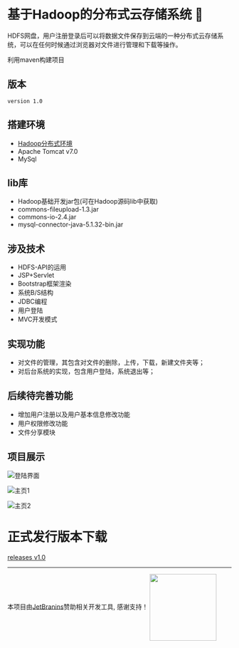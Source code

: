 # <a id="top"></a>基于Hadoop的分布式云存储系统  :palm_tree:
HDFS网盘，用户注册登录后可以将数据文件保存到云端的一种分布式云存储系统，可以在任何时候通过浏览器对文件进行管理和下载等操作。

利用maven构建项目

## 版本
`version 1.0`

## 搭建环境
- [Hadoop分布式环境](http://blog.csdn.net/Coder__CS/article/category/7254744)	
- Apache Tomcat v7.0
- MySql

## lib库
- Hadoop基础开发jar包(可在Hadoop源码lib中获取)
- commons-fileupload-1.3.jar
- commons-io-2.4.jar
- mysql-connector-java-5.1.32-bin.jar

## 涉及技术
- HDFS-API的运用
- JSP+Servlet
- Bootstrap框架渲染
- 系统B/S结构
- JDBC编程
- 用户登陆
- MVC开发模式
	
## 实现功能
- 对文件的管理，其包含对文件的删除，上传，下载，新建文件夹等；
- 对后台系统的实现，包含用户登陆，系统退出等；
	
	
## 后续待完善功能
- 增加用户注册以及用户基本信息修改功能
- 用户权限修改功能
- 文件分享模块

## 项目展示
![登陆界面](https://i.imgur.com/yv5EngR.png)

![主页1](https://i.imgur.com/VcjBCzJ.png)

![主页2](https://i.imgur.com/mAMWacg.png)

# 正式发行版本下载
[releases v1.0](https://github.com/yilong0722/HDFS-Netdisc/releases/tag/v1.0)

---

本项目由[JetBranins](https://www.jetbrains.com/?from=HDFS-Netdisc)赞助相关开发工具, 感谢支持！
<a href="https://www.jetbrains.com/?from=HDFS-Netdisc"><img src="https://github.com/XINCGer/Unity3DTraining/blob/master/Doc/images/jetbrains.png" width = "150" height = "150" div align=center /></a>


